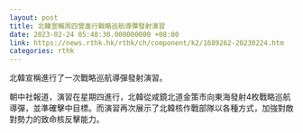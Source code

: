 ```yaml
---
layout: post
title: 北韓宣稱周四曾進行戰略巡航導彈發射演習
date: 2023-02-24 05:40:30.000000000 +08:00
link: https://news.rthk.hk/rthk/ch/component/k2/1689262-20230224.htm
categories: rthk
---
```


北韓宣稱進行了一次戰略巡航導彈發射演習。

朝中社報道，演習在星期四進行，北韓從咸鏡北道金策市向東海發射4枚戰略巡航導彈，並準確擊中目標。而演習再次展示了北韓核作戰部隊以各種方式，加強對敵對勢力的致命核反擊能力。
